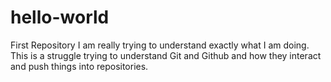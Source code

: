# hello-world
First Repository
I am really trying to understand exactly what I am doing.
This is a struggle trying to understand Git and Github and how they interact and push things into repositories.

